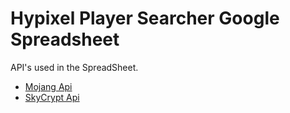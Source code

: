 # Hypixel Player Searcher Google Spreadsheet
API's used in the SpreadSheet.

* [Mojang Api](https://github.com/SquerlInMyPants/Hypixel-Player-Searcher-Google-Spreadsheet/blob/main/mojang%20api.gs)
* [SkyCrypt Api](https://github.com/SquerlInMyPants/Hypixel-Player-Searcher-Google-Spreadsheet/blob/main/mojang%20api.gs)
